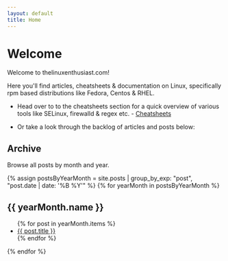 ```yaml
---
layout: default
title: Home
---
```


# Welcome 

Welcome to thelinuxenthusiast.com!

Here you'll find articles, cheatsheets & documentation on Linux, specifically rpm based distributions like Fedora, Centos & RHEL. 


- Head over to to the cheatsheets section for a quick overview of various tools like SELinux, firewalld & regex etc. - [Cheatsheets](/cheatsheets.html) 


- Or take a look through the backlog of articles and posts below:



## Archive

Browse all posts by month and year.

{% assign postsByYearMonth = site.posts | group_by_exp: "post", "post.date | date: '%B %Y'" %}
{% for yearMonth in postsByYearMonth %}
  <h2>{{ yearMonth.name }}</h2>
  <ul>
    {% for post in yearMonth.items %}
      <li><a href="{{ post.url }}">{{ post.title }}</a></li>
    {% endfor %}
  </ul>
{% endfor %}
